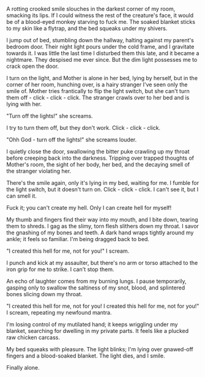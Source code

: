 A rotting crooked smile slouches in the darkest corner of my room, smacking its lips. If I could witness the rest of the creature's face, it would be of a blood-eyed monkey starving to fuck me. The soaked blanket sticks to my skin like a flytrap, and the bed squeaks under my shivers.

I jump out of bed, stumbling down the hallway, halting against my parent's bedroom door. Their night light pours under the cold frame, and I gravitate towards it. I was little the last time I disturbed them this late, and it became a nightmare. They despised me ever since. But the dim light possesses me to crack open the door.

I turn on the light, and Mother is alone in her bed, lying by herself, but in the corner of her room, hunching over, is a hairy stranger I've seen only the smile of. Mother tries frantically to flip the light switch, but she can't turn them off - click - click - click. The stranger crawls over to her bed and is lying with her.

"Turn off the lights!" she screams.

I try to turn them off, but they don't work. Click - click - click.

"Ohh God - turn off the lights!" she screams louder.

I quietly close the door, swallowing the bitter puke crawling up my throat before creeping back into the darkness. Tripping over trapped thoughts of Mother's room, the sight of her body, her bed, and the decaying smell of the stranger violating her.

There's the smile again, only it's lying in my bed, waiting for me. I fumble for the light switch, but it doesn't turn on. Click - click - click. I can't see it, but I can smell it.

Fuck it; you can't create my hell. Only I can create hell for myself!

My thumb and fingers find their way into my mouth, and I bite down, tearing them to shreds. I gag as the slimy, torn flesh slithers down my throat. I savor the gnashing of my bones and teeth. A dark hand wraps tightly around my ankle; it feels so familiar. I'm being dragged back to bed.

"I created this hell for me, not for you!" I scream.

I punch and kick at my assaulter, but there's no arm or torso attached to the iron grip for me to strike. I can't stop them.

An echo of laughter comes from my burning lungs. I pause temporarily, gasping only to swallow the saltiness of my snot, blood, and splintered bones slicing down my throat.

"I created this hell for me, not for you! I created this hell for me, not for you!" I scream, repeating my newfound mantra.

I'm losing control of my mutilated hand; it keeps wriggling under my blanket, searching for dwelling in my private parts. It feels like a plucked raw chicken carcass.

My bed squeaks with pleasure. The light blinks; I'm lying over gnawed-off fingers and a blood-soaked blanket. The light dies, and I smile.

Finally alone.
